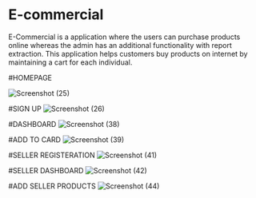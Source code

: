 # E-commercial
E-Commercial is a application where the users can purchase products online whereas the admin has an additional functionality with report extraction. This application helps customers buy products on internet by maintaining a cart for each individual.


#HOMEPAGE

![Screenshot (25)](https://user-images.githubusercontent.com/75778520/103516506-af6ab900-4e96-11eb-88e9-cf3800271275.png)

#SIGN UP
![Screenshot (26)](https://user-images.githubusercontent.com/75778520/103516523-b8f42100-4e96-11eb-8a01-82e349f575b4.png)

#DASHBOARD
![Screenshot (38)](https://user-images.githubusercontent.com/75778520/103516642-dfb25780-4e96-11eb-99d3-c588c41c2445.png)

#ADD TO CARD
![Screenshot (39)](https://user-images.githubusercontent.com/75778520/103516652-e4770b80-4e96-11eb-958d-c6c90db33d8d.png)

#SELLER REGISTERATION
![Screenshot (41)](https://user-images.githubusercontent.com/75778520/103516704-f35dbe00-4e96-11eb-9977-0bc879bb5427.png)

#SELLER DASHBOARD
![Screenshot (42)](https://user-images.githubusercontent.com/75778520/103516772-14261380-4e97-11eb-8fb5-dd4abcc6f094.png)

#ADD SELLER PRODUCTS
![Screenshot (44)](https://user-images.githubusercontent.com/75778520/103516800-1f793f00-4e97-11eb-8417-70c654765ab6.png)
